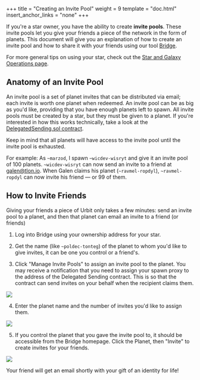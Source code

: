 +++
title = "Creating an Invite Pool"
weight = 9
template = "doc.html"
insert_anchor_links = "none"
+++

If you're a star owner, you have the ability to create **invite pools**. These invite pools let you give your friends a piece of the network in the form of planets. This document will give you an explanation of how to create an invite pool and how to share it with your friends using our tool [Bridge](https://bridge.urbit.org).

For more general tips on using your star, check out the [Star and Galaxy Operations page](https://urbit.org/using/operations/stars-and-galaxies/).

## Anatomy of an Invite Pool

An invite pool is a set of planet invites that can be distributed via email; each invite is worth one planet when redeemed. An invite pool can be as big as you'd like, providing that you have enough planets left to spawn. All invite pools must be created by a star, but they must be given to a planet. If you're interested in how this works technically, take a look at the [DelegatedSending.sol contract](https://github.com/urbit/azimuth/blob/master/contracts/DelegatedSending.sol).

Keep in mind that all planets will have access to the invite pool until the invite pool is exhausted.

For example: As `~marzod`, I spawn `~wicdev-wisryt` and give it an invite pool of 100 planets. `~wicdev-wisryt` can now send an invite to a friend at galen@tlon.io. When Galen claims his planet (`~ravmel-ropdyl`), `~ravmel-ropdyl` can now invite his friend — or 99 of them.

## How to Invite Friends

Giving your friends a piece of Urbit only takes a few minutes: send an invite pool to a planet, and then that planet can email an invite to a friend (or friends)

1. Log into Bridge using your ownership address for your star.

2. Get the name (like `~poldec-tonteg`) of the planet to whom you'd like to give invites, it can be one you control or a friend's.

3. Click "Manage Invite Pools" to assign an invite pool to the planet. You may receive a notification that you need to assign your spawn proxy to the address of the Delegated Sending contract. This is so that the contract can send invites on your behalf when the recipient claims them.

![](https://media.urbit.org/docs/invite-pool/browser-point.png)

4. Enter the planet name and the number of invites you'd like to assign them.

![](https://media.urbit.org/docs/invite-pool/browser-create-pool.png)

5. If you control the planet that you gave the invite pool to, it should be accessible from the Bridge homepage. Click the Planet, then "Invite" to create invites for your friends.

![](https://media.urbit.org/docs/invite-pool/browser-invite.png)

Your friend will get an email shortly with your gift of an identity for life!
